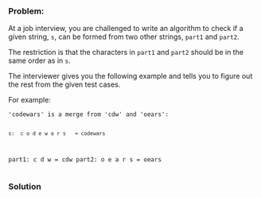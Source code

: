 ### Problem:
<p>At a job interview, you are challenged to write an algorithm to check if a given string, <code>s</code>, can be formed from two other strings, <code>part1</code> and <code>part2</code>.</p>
<p>The restriction is that the characters in <code>part1</code> and <code>part2</code> should be in the same order as in <code>s</code>.</p>
<p>The interviewer gives you the following example and tells you to figure out the rest from the given test cases.</p>
<p>For example:</p>
<pre><code>&apos;codewars&apos; is a merge from &apos;cdw&apos; and &apos;oears&apos;:

    s:  c o d e w a r s   = codewars
part1:  c   d   w         = cdw
part2:    o   e   a r s   = oears</code></pre>
### Solution